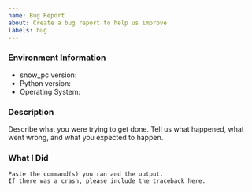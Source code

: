 ```yaml
---
name: Bug Report
about: Create a bug report to help us improve
labels: bug
---
```


<!-- Please search existing issues to avoid creating duplicates. -->

### Environment Information

-   snow_pc version:
-   Python version:
-   Operating System:

### Description

Describe what you were trying to get done.
Tell us what happened, what went wrong, and what you expected to happen.

### What I Did

```
Paste the command(s) you ran and the output.
If there was a crash, please include the traceback here.
```
